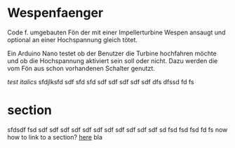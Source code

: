 # Wespenfaenger

Code f. umgebauten Fön der mit einer Impellerturbine Wespen ansaugt und 
optional an einer Hochspannung gleich tötet.

Ein Arduino Nano testet ob der Benutzer die Turbine hochfahren möchte und
ob die Hochspannung aktiviert sein soll oder nicht. Dazu werden die vom
Fön aus schon vorhandenen Schalter genutzt.

*test italics* 
sfdjlksfd
sdf
sfd
sfd
sdf
sdf
sdf
sdf
sdf
dfs
dfssd
fd
fs

# section
sfdsdf
fsd
sdf
sdf
sdf
sdf
sdf
sdf
sdf
sdf
sdf
sdf
sdf
sd
fsd
fsd
fsd
fd
fs
now how to link to a section?
[here](#section)
bla
